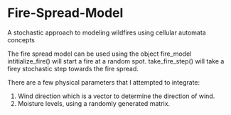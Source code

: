 # Fire-Spread-Model
A stochastic approach to modeling wildfires using cellular automata concepts


The fire spread model can be used using the object fire_model
    intitialize_fire() will start a fire at a random spot. 
    take_fire_step() will take a firey stochastic step towards the fire spread. 
    
 There are a few physical parameters that I attempted to integrate:
  1. Wind direction which is a vector to determine the direction of wind. 
  2. Moisture levels, using a randomly generated matrix. 

